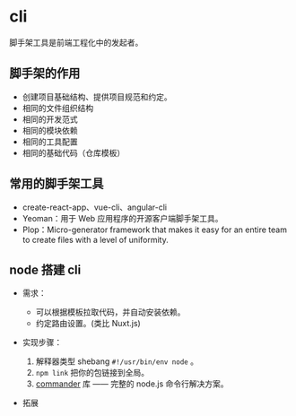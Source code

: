 # cli

脚手架工具是前端工程化中的发起者。

## 脚手架的作用

- 创建项目基础结构、提供项目规范和约定。
- 相同的文件组织结构
- 相同的开发范式
- 相同的模块依赖
- 相同的工具配置
- 相同的基础代码（仓库模板）

## 常用的脚手架工具

- create-react-app、vue-cli、angular-cli
- Yeoman：用于 Web 应用程序的开源客户端脚手架工具。
- Plop：Micro-generator framework that makes it easy for an entire team to create files with a level of uniformity.

## node 搭建 cli

- 需求：
    - 可以根据模板拉取代码，并自动安装依赖。
    - 约定路由设置。(类比 Nuxt.js)

- 实现步骤：
    1. 解释器类型 shebang `#!/usr/bin/env node` 。
    2. `npm link` 把你的包链接到全局。
    3. [commander](https://github.com/tj/commander.js/blob/master/Readme_zh-CN.md) 库 —— 完整的 node.js 命令行解决方案。

- 拓展

<!-- - shebang
https://unix.stackexchange.com/questions/29608/why-is-it-better-to-use-usr-bin-env-name-instead-of-path-to-name-as-my -->
